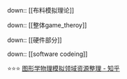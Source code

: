 down:: [[布料模拟理论]]

down:: [[整体game_theroy]]

down:: [[硬件部分]]

down:: [[software codeing]]

⭐⭐⭐
[图形学物理模拟领域资源整理 - 知乎](https://zhuanlan.zhihu.com/p/444931303?utm_id=0)





